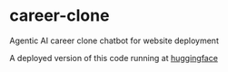 # career-clone
Agentic AI career clone chatbot for website deployment

A deployed version of this code running at [huggingface](https://huggingface.co/spaces/bujbully/career-clone)
